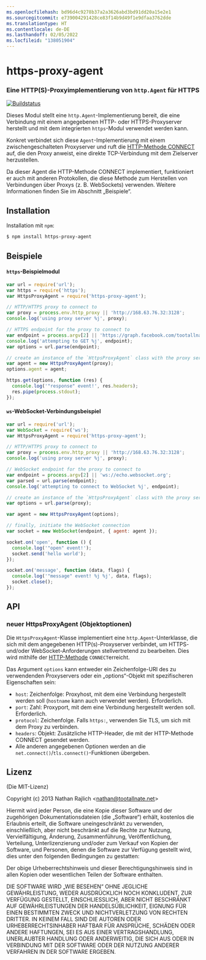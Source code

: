 ```yaml
---
ms.openlocfilehash: bd96d4c9278b37a2a3626abd3bd91dd20a15e2e1
ms.sourcegitcommit: e739004291428ce83f14b9d49f1e9dfaa3762dde
ms.translationtype: HT
ms.contentlocale: de-DE
ms.lasthandoff: 02/05/2022
ms.locfileid: "138051904"
---
```

<a name="https-proxy-agent"></a>https-proxy-agent
================
### <a name="an-https-proxy-httpagent-implementation-for-https"></a>Eine HTTP(S)-Proxyimplementierung von `http.Agent` für HTTPS
[![Buildstatus](https://github.com/TooTallNate/node-https-proxy-agent/workflows/Node%20CI/badge.svg)](https://github.com/TooTallNate/node-https-proxy-agent/actions?workflow=Node+CI)

Dieses Modul stellt eine `http.Agent`-Implementierung bereit, die eine Verbindung mit einem angegebenen HTTP- oder HTTPS-Proxyserver herstellt und mit dem integrierten `https`-Modul verwendet werden kann.

Konkret verbindet sich diese `Agent`-Implementierung mit einem zwischengeschalteten Proxyserver und ruft die [HTTP-Methode CONNECT][CONNECT] auf, die den Proxy anweist, eine direkte TCP-Verbindung mit dem Zielserver herzustellen.

Da dieser Agent die HTTP-Methode CONNECT implementiert, funktioniert er auch mit anderen Protokollen, die diese Methode zum Herstellen von Verbindungen über Proxys (z. B. WebSockets) verwenden.
Weitere Informationen finden Sie im Abschnitt „Beispiele“.


<a name="installation"></a>Installation
------------

Installation mit `npm`:

``` bash
$ npm install https-proxy-agent
```


<a name="examples"></a>Beispiele
--------

#### <a name="https-module-example"></a>`https`-Beispielmodul

``` js
var url = require('url');
var https = require('https');
var HttpsProxyAgent = require('https-proxy-agent');

// HTTP/HTTPS proxy to connect to
var proxy = process.env.http_proxy || 'http://168.63.76.32:3128';
console.log('using proxy server %j', proxy);

// HTTPS endpoint for the proxy to connect to
var endpoint = process.argv[2] || 'https://graph.facebook.com/tootallnate';
console.log('attempting to GET %j', endpoint);
var options = url.parse(endpoint);

// create an instance of the `HttpsProxyAgent` class with the proxy server information
var agent = new HttpsProxyAgent(proxy);
options.agent = agent;

https.get(options, function (res) {
  console.log('"response" event!', res.headers);
  res.pipe(process.stdout);
});
```

#### <a name="ws-websocket-connection-example"></a>`ws`-WebSocket-Verbindungsbeispiel

``` js
var url = require('url');
var WebSocket = require('ws');
var HttpsProxyAgent = require('https-proxy-agent');

// HTTP/HTTPS proxy to connect to
var proxy = process.env.http_proxy || 'http://168.63.76.32:3128';
console.log('using proxy server %j', proxy);

// WebSocket endpoint for the proxy to connect to
var endpoint = process.argv[2] || 'ws://echo.websocket.org';
var parsed = url.parse(endpoint);
console.log('attempting to connect to WebSocket %j', endpoint);

// create an instance of the `HttpsProxyAgent` class with the proxy server information
var options = url.parse(proxy);

var agent = new HttpsProxyAgent(options);

// finally, initiate the WebSocket connection
var socket = new WebSocket(endpoint, { agent: agent });

socket.on('open', function () {
  console.log('"open" event!');
  socket.send('hello world');
});

socket.on('message', function (data, flags) {
  console.log('"message" event! %j %j', data, flags);
  socket.close();
});
```

<a name="api"></a>API
---

### <a name="new-httpsproxyagentobject-options"></a>neuer HttpsProxyAgent (Objektoptionen)

Die `HttpsProxyAgent`-Klasse implementiert eine `http.Agent`-Unterklasse, die sich mit dem angegebenen HTTP(s)-Proxyserver verbindet, um HTTPS- und/oder WebSocket-Anforderungen stellvertretend zu bearbeiten. Dies wird mithilfe der [HTTP-Methode][CONNECT] `CONNECT`erreicht.

Das Argument `options` kann entweder ein Zeichenfolge-URI des zu verwendenden Proxyservers oder ein „options“-Objekt mit spezifischeren Eigenschaften sein:

  * `host`: Zeichenfolge: Proxyhost, mit dem eine Verbindung hergestellt werden soll (`hostname` kann auch verwendet werden). Erforderlich.
  * `port`: Zahl: Proxyport, mit dem eine Verbindung hergestellt werden soll. Erforderlich.
  * `protocol`: Zeichenfolge. Falls `https:`, verwenden Sie TLS, um sich mit dem Proxy zu verbinden.
  * `headers`: Objekt: Zusätzliche HTTP-Header, die mit der HTTP-Methode CONNECT gesendet werden.
  * Alle anderen angegebenen Optionen werden an die `net.connect()`/`tls.connect()`-Funktionen übergeben.


<a name="license"></a>Lizenz
-------

(Die MIT-Lizenz)

Copyright (c) 2013 Nathan Rajlich &lt;nathan@tootallnate.net&gt;

Hiermit wird jeder Person, die eine Kopie dieser Software und der zugehörigen Dokumentationsdateien (die „Software“) erhält, kostenlos die Erlaubnis erteilt, die Software uneingeschränkt zu verwenden, einschließlich, aber nicht beschränkt auf die Rechte zur Nutzung, Vervielfältigung, Änderung, Zusammenführung, Veröffentlichung, Verteilung, Unterlizenzierung und/oder zum Verkauf von Kopien der Software, und Personen, denen die Software zur Verfügung gestellt wird, dies unter den folgenden Bedingungen zu gestatten:

Der obige Urheberrechtshinweis und dieser Berechtigungshinweis sind in allen Kopien oder wesentlichen Teilen der Software enthalten.

DIE SOFTWARE WIRD „WIE BESEHEN“ OHNE JEGLICHE GEWÄHRLEISTUNG, WEDER AUSDRÜCKLICH NOCH KONKLUDENT, ZUR VERFÜGUNG GESTELLT, EINSCHLIESSLICH, ABER NICHT BESCHRÄNKT AUF GEWÄHRLEISTUNGEN DER HANDELSÜBLICHKEIT, EIGNUNG FÜR EINEN BESTIMMTEN ZWECK UND NICHTVERLETZUNG VON RECHTEN DRITTER.
IN KEINEM FALL SIND DIE AUTOREN ODER URHEBERRECHTSINHABER HAFTBAR FÜR ANSPRÜCHE, SCHÄDEN ODER ANDERE HAFTUNGEN, SEI ES AUS EINER VERTRAGSHANDLUNG, UNERLAUBTER HANDLUNG ODER ANDERWEITIG, DIE SICH AUS ODER IN VERBINDUNG MIT DER SOFTWARE ODER DER NUTZUNG ANDERER VERFAHREN IN DER SOFTWARE ERGEBEN.

[CONNECT]: http://en.wikipedia.org/wiki/HTTP_tunnel#HTTP_CONNECT_Tunneling
